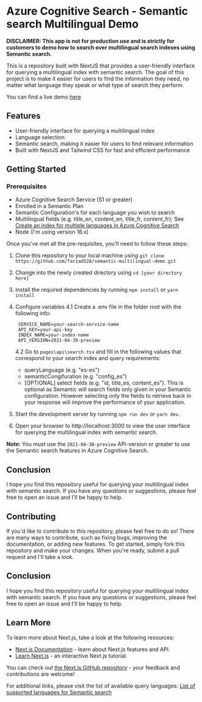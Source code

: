 # Azure Cognitive Search - Semantic search Multilingual Demo

**DISCLAIMER: This app is not for production use and is strictly for customers to demo how to search over multilingual search indexes using Semantic search.**

This is a repository built with NextJS that provides a user-friendly interface for querying a multilingual index with semantic search. The goal of this project is to make it easier for users to find the information they need, no matter what language they speak or what type of search they perform.

You can find a live demo [here](https://semantic-search-demo-web.azurewebsites.net/)

## Features

- User-friendly interface for querying a multilingual index
- Language selection
- Semantic search, making it easier for users to find relevant information
- Built with NextJS and Tailwind CSS for fast and efficient performance

## Getting Started

### Prerequisites

- Azure Cognitive Search Service (S1 or greater)
- Enrolled in a Semantic Plan
- Semantic Configuration's for each language you wish to search
- Multilingual fields (e.g. title_en, content_en, title_fr, content_fr); See [Create an index for multiple languages in Azure Cognitive Search](https://learn.microsoft.com/en-us/azure/search/search-language-support)
- Node (I'm using version 16.x)

Once you've met all the pre-requisites, you'll need to follow these steps:

1. Clone this repository to your local machine using `git clone https://github.com/farzad528/semantic-multilingual-demo.git`
2. Change into the newly created directory using `cd [your directory here]`
3. Install the required dependencies by running `npm install` or `yarn install`
4. Configure variables
   4.1 Create a .env file in the folder root with the following info:

   ```
    SERVICE_NAME=your-search-service-name
    API_KEY=your-api-key
    INDEX_NAME=your-index-name
    API_VERSION=2021-04-30-preview
   ```

   4.2 Go to `pages\api\search.tsx` and fill in the following values that correspond to your search index and query requirements:

   - queryLanguage (e.g. "es-es")
   - semanticCongifuration (e.g. "config_es")
   - [OPTIONAL] select fields (e.g. "id, title_es, content_es"). This is optional as Semantic will search fields only given in your Semantic configuration. However selecting only the fields to retrieve back in your response will improve the performance of your application.

5. Start the development server by running `npm run dev` or `yarn dev`.
6. Open your browser to http://localhost:3000 to view the user interface for querying the multilingual index with semantic search.

**Note:** You must use the `2021-04-30-preview` API-version or greater to use the Semantic search features in Azure Cognitive Search.

## Conclusion

I hope you find this repository useful for querying your multilingual index with semantic search. If you have any questions or suggestions, please feel free to open an issue and I'll be happy to help.

## Contributing

If you'd like to contribute to this repository, please feel free to do so! There are many ways to contribute, such as fixing bugs, improving the documentation, or adding new features. To get started, simply fork this repository and make your changes. When you're ready, submit a pull request and I'll take a look.

## Conclusion

I hope you find this repository useful for querying your multilingual index with semantic search. If you have any questions or suggestions, please feel free to open an issue and I'll be happy to help.

## Learn More

To learn more about Next.js, take a look at the following resources:

- [Next.js Documentation](https://nextjs.org/docs) - learn about Next.js features and API.
- [Learn Next.js](https://nextjs.org/learn) - an interactive Next.js tutorial.

You can check out [the Next.js GitHub repository](https://github.com/vercel/next.js/) - your feedback and contributions are welcome!

For additional links, please visit the list of available query languages: [List of supported languages for Semantic search](https://learn.microsoft.com/en-us/rest/api/searchservice/preview-api/search-documents#querylanguage)
